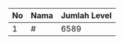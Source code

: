 | No | Nama            | Jumlah Level |
|----|-----------------|--------------|
| 1  | #    |    6589        |
